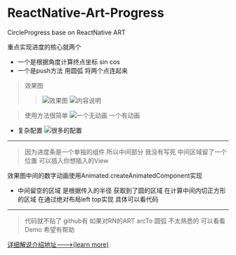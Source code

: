 # ReactNative-Art-Progress
CircleProgress  base  on ReactNative ART 

重点实现进度的核心就两个

- 一个是根据角度计算终点坐标 sin cos
- 一个是push方法 用圆弧 将两个点连起来

> 效果图
>>![效果图](http://upload-images.jianshu.io/upload_images/831873-35605fb34b5078d3.gif?imageMogr2/auto-orient/strip)
![内容说明](http://upload-images.jianshu.io/upload_images/831873-024ad0ecc65f3a82.png?imageMogr2/auto-orient/strip%7CimageView2/2/w/1240)

>使用方法很简单
![一个无动画 一个有动画](http://upload-images.jianshu.io/upload_images/831873-863e08fd81b5e4ec.png?imageMogr2/auto-orient/strip%7CimageView2/2/w/1240)
- 复杂配置
![很多的配置](http://upload-images.jianshu.io/upload_images/831873-db6733ad4bd156ac.png?imageMogr2/auto-orient/strip%7CimageView2/2/w/1240)

---

>因为进度条是一个单独的组件 所以中间部分 我没有写死
中间区域留了一个位置
可以插入你想插入的View

效果图中间的数字动画使用Animated.createAnimatedComponent实现
- 中间留空的区域 是根据传入的半径 获取到了圆的区域 在计算中间内切正方形的区域 在通过绝对布局left top实现 具体可以看代码

---
>代码就不贴了  github有
如果对RN的ART arcTo 圆弧 不太熟悉的 可以看看Demo 希望有帮助

[详细解说介绍地址--->(learn more)](http://www.jianshu.com/p/c11c2d2beca6)
